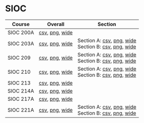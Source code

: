 # SIOC

| Course | Overall | Section |
| ------ | ------- | ------- |
| SIOC 200A | [csv](https://github.com/UCSD-Historical-Enrollment-Data/2023Fall/blob/main/overall/SIOC%20200A.csv), [png](https://raw.githubusercontent.com/UCSD-Historical-Enrollment-Data/2023Fall/main/plot_overall/SIOC%20200A.png), [wide](https://raw.githubusercontent.com/UCSD-Historical-Enrollment-Data/2023Fall/main/plot_overall_wide/SIOC%20200A.png) |  |
| SIOC 203A | [csv](https://github.com/UCSD-Historical-Enrollment-Data/2023Fall/blob/main/overall/SIOC%20203A.csv), [png](https://raw.githubusercontent.com/UCSD-Historical-Enrollment-Data/2023Fall/main/plot_overall/SIOC%20203A.png), [wide](https://raw.githubusercontent.com/UCSD-Historical-Enrollment-Data/2023Fall/main/plot_overall_wide/SIOC%20203A.png) | Section A: [csv](https://github.com/UCSD-Historical-Enrollment-Data/2023Fall/blob/main/section/SIOC%20203A_A.csv), [png](https://raw.githubusercontent.com/UCSD-Historical-Enrollment-Data/2023Fall/main/plot_section/SIOC%20203A_A.png), [wide](https://raw.githubusercontent.com/UCSD-Historical-Enrollment-Data/2023Fall/main/plot_section_wide/SIOC%20203A_A.png)<br>Section B: [csv](https://github.com/UCSD-Historical-Enrollment-Data/2023Fall/blob/main/section/SIOC%20203A_B.csv), [png](https://raw.githubusercontent.com/UCSD-Historical-Enrollment-Data/2023Fall/main/plot_section/SIOC%20203A_B.png), [wide](https://raw.githubusercontent.com/UCSD-Historical-Enrollment-Data/2023Fall/main/plot_section_wide/SIOC%20203A_B.png) |
| SIOC 209 | [csv](https://github.com/UCSD-Historical-Enrollment-Data/2023Fall/blob/main/overall/SIOC%20209.csv), [png](https://raw.githubusercontent.com/UCSD-Historical-Enrollment-Data/2023Fall/main/plot_overall/SIOC%20209.png), [wide](https://raw.githubusercontent.com/UCSD-Historical-Enrollment-Data/2023Fall/main/plot_overall_wide/SIOC%20209.png) | Section A: [csv](https://github.com/UCSD-Historical-Enrollment-Data/2023Fall/blob/main/section/SIOC%20209_A.csv), [png](https://raw.githubusercontent.com/UCSD-Historical-Enrollment-Data/2023Fall/main/plot_section/SIOC%20209_A.png), [wide](https://raw.githubusercontent.com/UCSD-Historical-Enrollment-Data/2023Fall/main/plot_section_wide/SIOC%20209_A.png)<br>Section B: [csv](https://github.com/UCSD-Historical-Enrollment-Data/2023Fall/blob/main/section/SIOC%20209_B.csv), [png](https://raw.githubusercontent.com/UCSD-Historical-Enrollment-Data/2023Fall/main/plot_section/SIOC%20209_B.png), [wide](https://raw.githubusercontent.com/UCSD-Historical-Enrollment-Data/2023Fall/main/plot_section_wide/SIOC%20209_B.png) |
| SIOC 210 | [csv](https://github.com/UCSD-Historical-Enrollment-Data/2023Fall/blob/main/overall/SIOC%20210.csv), [png](https://raw.githubusercontent.com/UCSD-Historical-Enrollment-Data/2023Fall/main/plot_overall/SIOC%20210.png), [wide](https://raw.githubusercontent.com/UCSD-Historical-Enrollment-Data/2023Fall/main/plot_overall_wide/SIOC%20210.png) | Section A: [csv](https://github.com/UCSD-Historical-Enrollment-Data/2023Fall/blob/main/section/SIOC%20210_A.csv), [png](https://raw.githubusercontent.com/UCSD-Historical-Enrollment-Data/2023Fall/main/plot_section/SIOC%20210_A.png), [wide](https://raw.githubusercontent.com/UCSD-Historical-Enrollment-Data/2023Fall/main/plot_section_wide/SIOC%20210_A.png)<br>Section B: [csv](https://github.com/UCSD-Historical-Enrollment-Data/2023Fall/blob/main/section/SIOC%20210_B.csv), [png](https://raw.githubusercontent.com/UCSD-Historical-Enrollment-Data/2023Fall/main/plot_section/SIOC%20210_B.png), [wide](https://raw.githubusercontent.com/UCSD-Historical-Enrollment-Data/2023Fall/main/plot_section_wide/SIOC%20210_B.png) |
| SIOC 213 | [csv](https://github.com/UCSD-Historical-Enrollment-Data/2023Fall/blob/main/overall/SIOC%20213.csv), [png](https://raw.githubusercontent.com/UCSD-Historical-Enrollment-Data/2023Fall/main/plot_overall/SIOC%20213.png), [wide](https://raw.githubusercontent.com/UCSD-Historical-Enrollment-Data/2023Fall/main/plot_overall_wide/SIOC%20213.png) |  |
| SIOC 214A | [csv](https://github.com/UCSD-Historical-Enrollment-Data/2023Fall/blob/main/overall/SIOC%20214A.csv), [png](https://raw.githubusercontent.com/UCSD-Historical-Enrollment-Data/2023Fall/main/plot_overall/SIOC%20214A.png), [wide](https://raw.githubusercontent.com/UCSD-Historical-Enrollment-Data/2023Fall/main/plot_overall_wide/SIOC%20214A.png) |  |
| SIOC 217A | [csv](https://github.com/UCSD-Historical-Enrollment-Data/2023Fall/blob/main/overall/SIOC%20217A.csv), [png](https://raw.githubusercontent.com/UCSD-Historical-Enrollment-Data/2023Fall/main/plot_overall/SIOC%20217A.png), [wide](https://raw.githubusercontent.com/UCSD-Historical-Enrollment-Data/2023Fall/main/plot_overall_wide/SIOC%20217A.png) |  |
| SIOC 221A | [csv](https://github.com/UCSD-Historical-Enrollment-Data/2023Fall/blob/main/overall/SIOC%20221A.csv), [png](https://raw.githubusercontent.com/UCSD-Historical-Enrollment-Data/2023Fall/main/plot_overall/SIOC%20221A.png), [wide](https://raw.githubusercontent.com/UCSD-Historical-Enrollment-Data/2023Fall/main/plot_overall_wide/SIOC%20221A.png) | Section A: [csv](https://github.com/UCSD-Historical-Enrollment-Data/2023Fall/blob/main/section/SIOC%20221A_A.csv), [png](https://raw.githubusercontent.com/UCSD-Historical-Enrollment-Data/2023Fall/main/plot_section/SIOC%20221A_A.png), [wide](https://raw.githubusercontent.com/UCSD-Historical-Enrollment-Data/2023Fall/main/plot_section_wide/SIOC%20221A_A.png)<br>Section B: [csv](https://github.com/UCSD-Historical-Enrollment-Data/2023Fall/blob/main/section/SIOC%20221A_B.csv), [png](https://raw.githubusercontent.com/UCSD-Historical-Enrollment-Data/2023Fall/main/plot_section/SIOC%20221A_B.png), [wide](https://raw.githubusercontent.com/UCSD-Historical-Enrollment-Data/2023Fall/main/plot_section_wide/SIOC%20221A_B.png) |
